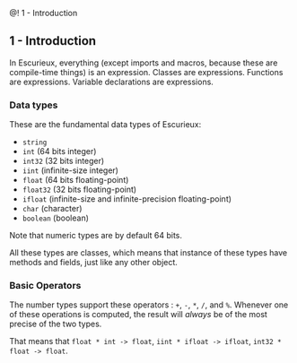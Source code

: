 @! 1 - Introduction
## 1 - Introduction
In Escurieux, everything (except imports and macros, because these are compile-time things) is an expression. Classes are expressions. Functions are expressions. Variable declarations are expressions.

### Data types
These are the fundamental data types of Escurieux:
* `string`
* `int` (64 bits integer)
* `int32` (32 bits integer)
* `iint` (infinite-size integer)
* `float` (64 bits floating-point)
* `float32` (32 bits floating-point)
* `ifloat` (infinite-size and infinite-precision floating-point)
* `char` (character)
* `boolean` (boolean)

Note that numeric types are by default 64 bits.

All these types are classes, which means that instance of these types have methods and fields, just like any other object.

### Basic Operators
The number types support these operators : `+`, `-`, `*`, `/`, and `%`.
Whenever one of these operations is computed, the result will *always* be of the most precise of the two types.

That means that `float * int -> float`, `iint * ifloat -> ifloat`, `int32 * float -> float`.